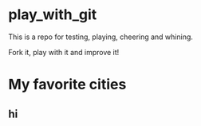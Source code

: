 # play_with_git

This is a repo for testing, playing, cheering and whining.

Fork it, play with it and improve it!

# My favorite cities 

## hi 